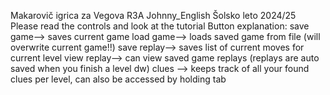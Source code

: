 Makarovič igrica za Vegova R3A
Johnny_English
Šolsko leto 2024/25
Please read the controls and look at the tutorial
Button explanation:
save game--> saves current game
load game--> loads saved game from file (will overwrite current game!!)
save replay--> saves list of current moves for current level
view replay--> can view saved game replays (replays are auto saved when you finish a level dw)
clues --> keeps track of all your found clues per level, can also be accessed by holding tab